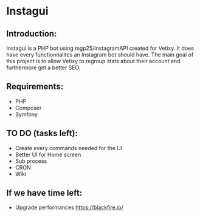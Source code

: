 # Instagui

## Introduction:

Instagui is a PHP bot using mgp25/InstagramAPI created for Vetixy. It does have every functionnalites an Instagram bot should have. The main goal of this project is to allow Vetixy to regroup stats about their account and furthermore get a better SEO.

## Requirements:
- PHP
- Composer 
- Symfony

## TO DO (tasks left):
- Create every commands needed for the UI
- Better UI for Home screen
- Sub process
- CRON
- Wiki

## If we have time left:
- Upgrade performances 
https://blackfire.io/